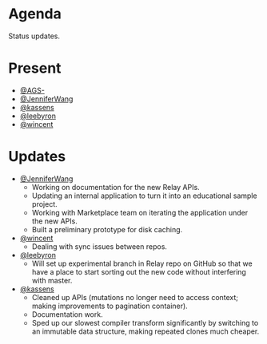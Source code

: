 # Agenda

Status updates.

# Present

- [@AGS-](https://github.com/AGS-)
- [@JenniferWang](https://github.com/JenniferWang)
- [@kassens](https://github.com/kassens)
- [@leebyron](https://github.com/leebyron)
- [@wincent](https://github.com/wincent)

# Updates

- [@JenniferWang](https://github.com/JenniferWang)
  - Working on documentation for the new Relay APIs.
  - Updating an internal application to turn it into an educational sample project.
  - Working with Marketplace team on iterating the application under the new APIs.
  - Built a preliminary prototype for disk caching.
- [@wincent](https://github.com/wincent)
  - Dealing with sync issues between repos.
- [@leebyron](https://github.com/leebyron)
  - Will set up experimental branch in Relay repo on GitHub so that we have a place to start sorting out the new code without interfering with master.
- [@kassens](https://github.com/kassens)
  - Cleaned up APIs (mutations no longer need to access context; making improvements to pagination container).
  - Documentation work.
  - Sped up our slowest compiler transform significantly by switching to an immutable data structure, making repeated clones much cheaper.
